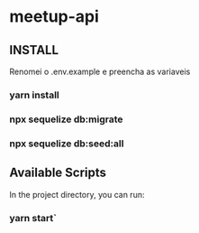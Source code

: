 # meetup-api

## INSTALL

Renomei o .env.example e preencha as variaveis

### yarn install

### npx sequelize db:migrate

### npx sequelize db:seed:all

## Available Scripts

In the project directory, you can run:

### yarn start`
